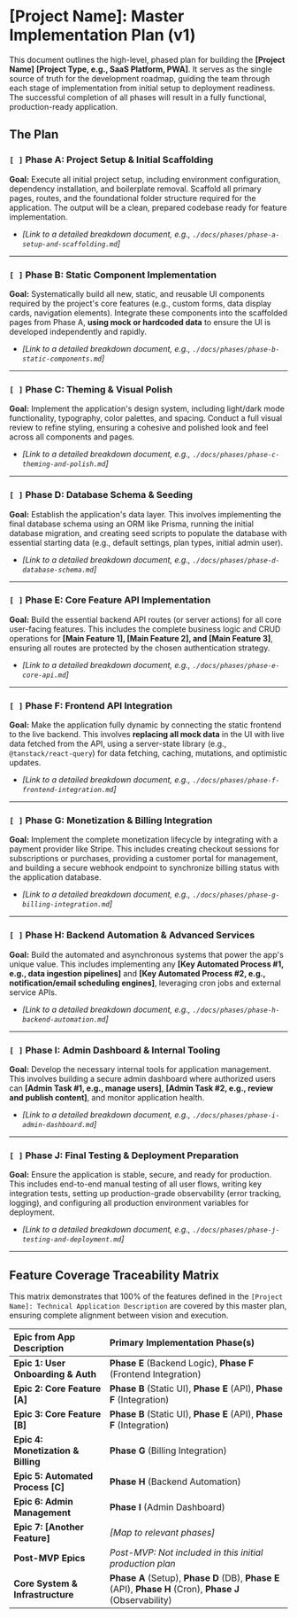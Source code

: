 # **[Project Name]: Master Implementation Plan (v1)**

This document outlines the high-level, phased plan for building the **[Project Name]** **[Project Type, e.g., SaaS Platform, PWA]**. It serves as the single source of truth for the development roadmap, guiding the team through each stage of implementation from initial setup to deployment readiness. The successful completion of all phases will result in a fully functional, production-ready application.

## The Plan

### `[ ]` Phase A: Project Setup & Initial Scaffolding

**Goal:** Execute all initial project setup, including environment configuration, dependency installation, and boilerplate removal. Scaffold all primary pages, routes, and the foundational folder structure required for the application. The output will be a clean, prepared codebase ready for feature implementation.

- _[Link to a detailed breakdown document, e.g., `./docs/phases/phase-a-setup-and-scaffolding.md`]_

---

### `[ ]` Phase B: Static Component Implementation

**Goal:** Systematically build all new, static, and reusable UI components required by the project's core features (e.g., custom forms, data display cards, navigation elements). Integrate these components into the scaffolded pages from Phase A, **using mock or hardcoded data** to ensure the UI is developed independently and rapidly.

- _[Link to a detailed breakdown document, e.g., `./docs/phases/phase-b-static-components.md`]_

---

### `[ ]` Phase C: Theming & Visual Polish

**Goal:** Implement the application's design system, including light/dark mode functionality, typography, color palettes, and spacing. Conduct a full visual review to refine styling, ensuring a cohesive and polished look and feel across all components and pages.

- _[Link to a detailed breakdown document, e.g., `./docs/phases/phase-c-theming-and-polish.md`]_

---

### `[ ]` Phase D: Database Schema & Seeding

**Goal:** Establish the application's data layer. This involves implementing the final database schema using an ORM like Prisma, running the initial database migration, and creating seed scripts to populate the database with essential starting data (e.g., default settings, plan types, initial admin user).

- _[Link to a detailed breakdown document, e.g., `./docs/phases/phase-d-database-schema.md`]_

---

### `[ ]` Phase E: Core Feature API Implementation

**Goal:** Build the essential backend API routes (or server actions) for all core user-facing features. This includes the complete business logic and CRUD operations for **[Main Feature 1], [Main Feature 2], and [Main Feature 3]**, ensuring all routes are protected by the chosen authentication strategy.

- _[Link to a detailed breakdown document, e.g., `./docs/phases/phase-e-core-api.md`]_

---

### `[ ]` Phase F: Frontend API Integration

**Goal:** Make the application fully dynamic by connecting the static frontend to the live backend. This involves **replacing all mock data** in the UI with live data fetched from the API, using a server-state library (e.g., `@tanstack/react-query`) for data fetching, caching, mutations, and optimistic updates.

- _[Link to a detailed breakdown document, e.g., `./docs/phases/phase-f-frontend-integration.md`]_

---

### `[ ]` Phase G: Monetization & Billing Integration

**Goal:** Implement the complete monetization lifecycle by integrating with a payment provider like Stripe. This includes creating checkout sessions for subscriptions or purchases, providing a customer portal for management, and building a secure webhook endpoint to synchronize billing status with the application database.

- _[Link to a detailed breakdown document, e.g., `./docs/phases/phase-g-billing-integration.md`]_

---

### `[ ]` Phase H: Backend Automation & Advanced Services

**Goal:** Build the automated and asynchronous systems that power the app's unique value. This includes implementing any **[Key Automated Process #1, e.g., data ingestion pipelines]** and **[Key Automated Process #2, e.g., notification/email scheduling engines]**, leveraging cron jobs and external service APIs.

- _[Link to a detailed breakdown document, e.g., `./docs/phases/phase-h-backend-automation.md`]_

---

### `[ ]` Phase I: Admin Dashboard & Internal Tooling

**Goal:** Develop the necessary internal tools for application management. This involves building a secure admin dashboard where authorized users can **[Admin Task #1, e.g., manage users]**, **[Admin Task #2, e.g., review and publish content]**, and monitor application health.

- _[Link to a detailed breakdown document, e.g., `./docs/phases/phase-i-admin-dashboard.md`]_

---

### `[ ]` Phase J: Final Testing & Deployment Preparation

**Goal:** Ensure the application is stable, secure, and ready for production. This includes end-to-end manual testing of all user flows, writing key integration tests, setting up production-grade observability (error tracking, logging), and configuring all production environment variables for deployment.

- _[Link to a detailed breakdown document, e.g., `./docs/phases/phase-j-testing-and-deployment.md`]_

---

## Feature Coverage Traceability Matrix

This matrix demonstrates that 100% of the features defined in the `[Project Name]: Technical Application Description` are covered by this master plan, ensuring complete alignment between vision and execution.

| Epic from App Description          | Primary Implementation Phase(s)                                                                           |
| :--------------------------------- | :-------------------------------------------------------------------------------------------------------- |
| **Epic 1: User Onboarding & Auth** | **Phase E** (Backend Logic), **Phase F** (Frontend Integration)                                           |
| **Epic 2: Core Feature [A]**       | **Phase B** (Static UI), **Phase E** (API), **Phase F** (Integration)                                     |
| **Epic 3: Core Feature [B]**       | **Phase B** (Static UI), **Phase E** (API), **Phase F** (Integration)                                     |
| **Epic 4: Monetization & Billing** | **Phase G** (Billing Integration)                                                                         |
| **Epic 5: Automated Process [C]**  | **Phase H** (Backend Automation)                                                                          |
| **Epic 6: Admin Management**       | **Phase I** (Admin Dashboard)                                                                             |
| **Epic 7: [Another Feature]**      | _[Map to relevant phases]_                                                                                |
| **Post-MVP Epics**                 | _Post-MVP: Not included in this initial production plan_                                                  |
| **Core System & Infrastructure**   | **Phase A** (Setup), **Phase D** (DB), **Phase E** (API), **Phase H** (Cron), **Phase J** (Observability) |
